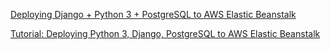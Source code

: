 [Deploying Django + Python 3 + PostgreSQL to AWS Elastic Beanstalk](https://realpython.com/blog/python/deploying-a-django-app-and-postgresql-to-aws-elastic-beanstalk/)

[Tutorial: Deploying Python 3, Django, PostgreSQL to AWS Elastic Beanstalk](https://jamesonricks.com/?p=159)